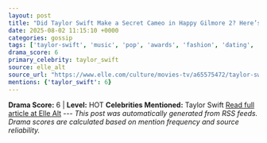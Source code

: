 ```yaml
---
layout: post
title: "Did Taylor Swift Make a Secret Cameo in Happy Gilmore 2? Here’s What Really Happened"
date: 2025-08-02 11:15:10 +0000
categories: gossip
tags: ['taylor-swift', 'music', 'pop', 'awards', 'fashion', 'dating', 'source-elle_alt', 'drama-hot']
drama_score: 6
primary_celebrity: taylor_swift
source: elle_alt
source_url: "https://www.elle.com/culture/movies-tv/a65575472/taylor-swift-happy-gilmore-2-secret-cameo-rumor-explained/"
mentions: {'taylor_swift': 6}
---
```


**Drama Score:** 6 | **Level:** HOT **Celebrities Mentioned:** Taylor Swift [Read full article at Elle Alt](https://www.elle.com/culture/movies-tv/a65575472/taylor-swift-happy-gilmore-2-secret-cameo-rumor-explained/) --- *This post was automatically generated from RSS feeds. Drama scores are calculated based on mention frequency and source reliability.*